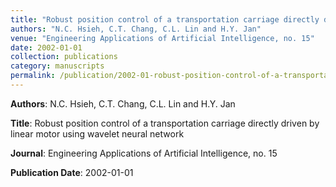 ```yaml
---
title: "Robust position control of a transportation carriage directly driven by linear motor using wavelet neural network"
authors: "N.C. Hsieh, C.T. Chang, C.L. Lin and H.Y. Jan"
venue: "Engineering Applications of Artificial Intelligence, no. 15"
date: 2002-01-01
collection: publications
category: manuscripts
permalink: /publication/2002-01-robust-position-control-of-a-transportation-carriage-directly-driven-by-linear-motor-using-wavelet-neural-network
---
```


**Authors**: N.C. Hsieh, C.T. Chang, C.L. Lin and H.Y. Jan

**Title**: Robust position control of a transportation carriage directly driven by linear motor using wavelet neural network

**Journal**: Engineering Applications of Artificial Intelligence, no. 15

**Publication Date**: 2002-01-01
